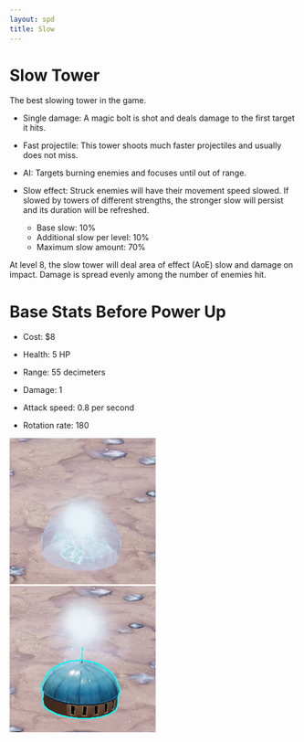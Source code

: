 ```yaml
---
layout: spd
title: Slow
---
```


# Slow Tower

The best slowing tower in the game.

* Single damage: A magic bolt is shot and deals damage to the first target it hits.

* Fast projectile: This tower shoots much faster projectiles and usually does not miss.

* AI: Targets burning enemies and focuses until out of range.

* Slow effect: Struck enemies will have their movement speed slowed. If slowed by towers of different strengths, the stronger slow will persist and its duration will be refreshed.
  * Base slow: 10%
  * Additional slow per level: 10%
  * Maximum slow amount: 70%

At level 8, the slow tower will deal area of effect (AoE) slow and damage on impact. Damage is spread evenly among the number of enemies hit.

# Base Stats Before Power Up

* Cost: $8

* Health: 5 HP

* Range: 55 decimeters

* Damage: 1

* Attack speed: 0.8 per second

* Rotation rate: 180

<img src="/assets/images/spd/tower-slow-unbuilt.jpg" width="256" height="256">
<img src="/assets/images/spd/tower-slow.jpg" width="256" height="256">
